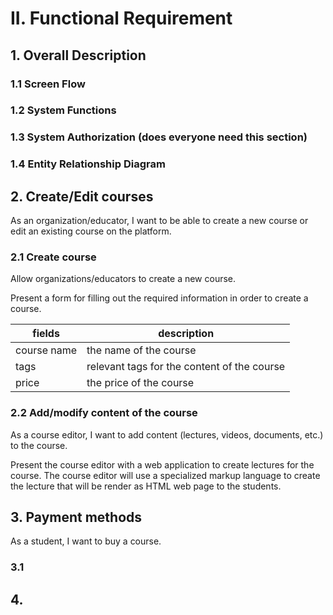 # II. Functional Requirement

## 1. Overall Description

### 1.1 Screen Flow

### 1.2 System Functions

### 1.3 System Authorization (does everyone need this section)

### 1.4 Entity Relationship Diagram

## 2. Create/Edit courses

As an organization/educator, I want to be able to create a new course or edit an existing course on the platform.

### 2.1 Create course

Allow organizations/educators to create a new course.

Present a form for filling out the required information in order to create a course.

| fields | description |
|---|---|
| course name | the name of the course |
| tags | relevant tags for the content of the course |
| price | the price of the course |

### 2.2 Add/modify content of the course

As a course editor, I want to add content (lectures, videos, documents, etc.) to the course.

Present the course editor with a web application to create lectures for the course. The course editor will use a specialized markup language to create the lecture that will be render as HTML web page to the students.

## 3. Payment methods

As a student, I want to buy a course.

### 3.1 

## 4. 